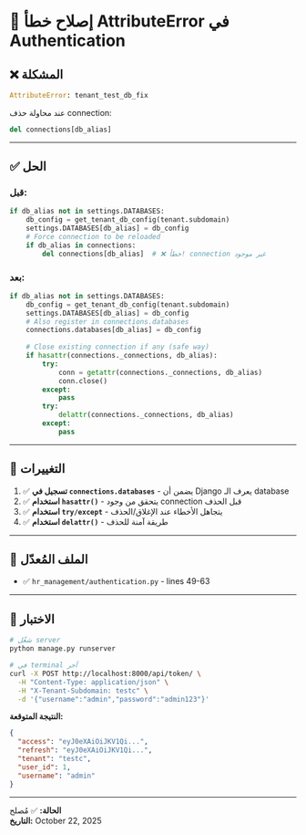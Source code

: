 # 🔧 إصلاح خطأ AttributeError في Authentication

## ❌ المشكلة

```python
AttributeError: tenant_test_db_fix
```

عند محاولة حذف connection:
```python
del connections[db_alias]
```

---

## ✅ الحل

### قبل:
```python
if db_alias not in settings.DATABASES:
    db_config = get_tenant_db_config(tenant.subdomain)
    settings.DATABASES[db_alias] = db_config
    # Force connection to be reloaded
    if db_alias in connections:
        del connections[db_alias]  # ❌ خطأ! connection غير موجود
```

### بعد:
```python
if db_alias not in settings.DATABASES:
    db_config = get_tenant_db_config(tenant.subdomain)
    settings.DATABASES[db_alias] = db_config
    # Also register in connections.databases
    connections.databases[db_alias] = db_config
    
    # Close existing connection if any (safe way)
    if hasattr(connections._connections, db_alias):
        try:
            conn = getattr(connections._connections, db_alias)
            conn.close()
        except:
            pass
        try:
            delattr(connections._connections, db_alias)
        except:
            pass
```

---

## 🎯 التغييرات

1. ✅ **تسجيل في `connections.databases`** - يضمن أن Django يعرف الـ database
2. ✅ **استخدام `hasattr()`** - يتحقق من وجود connection قبل الحذف
3. ✅ **استخدام `try/except`** - يتجاهل الأخطاء عند الإغلاق/الحذف
4. ✅ **استخدام `delattr()`** - طريقة آمنة للحذف

---

## 📝 الملف المُعدّل

- ✅ `hr_management/authentication.py` - lines 49-63

---

## 🧪 الاختبار

```bash
# شغّل server
python manage.py runserver

# في terminal آخر
curl -X POST http://localhost:8000/api/token/ \
  -H "Content-Type: application/json" \
  -H "X-Tenant-Subdomain: testc" \
  -d '{"username":"admin","password":"admin123"}'
```

**النتيجة المتوقعة:**
```json
{
  "access": "eyJ0eXAiOiJKV1Qi...",
  "refresh": "eyJ0eXAiOiJKV1Qi...",
  "tenant": "testc",
  "user_id": 1,
  "username": "admin"
}
```

---

**الحالة:** ✅ مُصلح  
**التاريخ:** October 22, 2025
